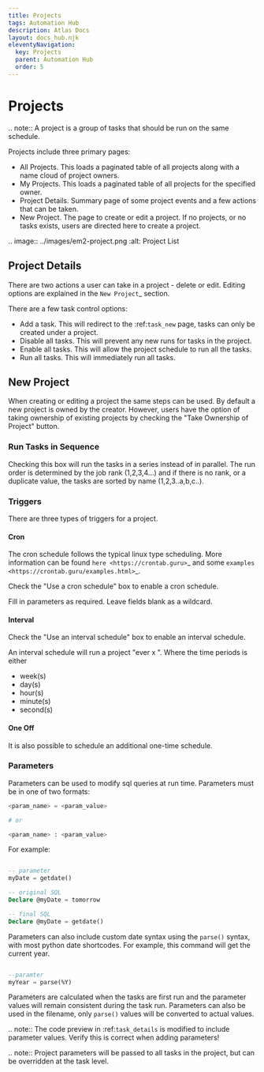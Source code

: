 ```yaml
---
title: Projects
tags: Automation Hub
description: Atlas Docs
layout: docs_hub.njk
eleventyNavigation:
  key: Projects
  parent: Automation Hub
  order: 5
---
```


# Projects


.. note:: A project is a group of tasks that should be run on the same schedule.

Projects include three primary pages:

- All Projects. This loads a paginated table of all projects along with a name cloud of project owners.
- My Projects. This loads a paginated table of all projects for the specified owner.
- Project Details. Summary page of some project events and a few actions that can be taken.
- New Project. The page to create or edit a project. If no projects, or no tasks exists, users are directed here to create a project.

.. image:: ../images/em2-project.png
  :alt: Project List

## Project Details

There are two actions a user can take in a project - delete or edit. Editing options are explained in the `New Project`_ section.

There are a few task control options:

- Add a task. This will redirect to the :ref:`task_new` page, tasks can only be created under a project.
- Disable all tasks. This will prevent any new runs for tasks in the project.
- Enable all tasks. This will allow the project schedule to run all the tasks.
- Run all tasks. This will immediately run all tasks.

## New Project


When creating or editing a project the same steps can be used. By default a new project is owned by the creator. However, users have the option of taking ownership of existing projects by checking the "Take Ownership of Project" button.

### Run Tasks in Sequence

Checking this box will run the tasks in a series instead of in parallel. The run order is determined by the job rank (1,2,3,4...) and if there is no rank, or a duplicate value, the tasks are sorted by name (1,2,3..a,b,c..).

### Triggers

There are three types of triggers for a project.

#### Cron


The cron schedule follows the typical linux type scheduling. More information can be found `here <https://crontab.guru>`_ and some `examples <https://crontab.guru/examples.html>`_.

Check the "Use a cron schedule" box to enable a cron schedule.

Fill in parameters as required. Leave fields blank as a wildcard.

#### Interval

Check the "Use an interval schedule" box to enable an interval schedule.

An interval schedule will run a project "ever x <time period>". Where the time periods is either

- week(s)
- day(s)
- hour(s)
- minute(s)
- second(s)

#### One Off

It is also possible to schedule an additional one-time schedule.



### Parameters

Parameters can be used to modify sql queries at run time. Parameters must be in one of two formats:

``` python
<param_name> = <param_value>

# or

<param_name> : <param_value>
```

For example:

``` sql

-- parameter
myDate = getdate()

-- original SQL
Declare @myDate = tomorrow

-- final SQL
Declare @myDate = getdate()
```

Parameters can also include custom date syntax using the `parse()` syntax, with most python date shortcodes. For example, this command will get the current year.

``` sql

--paramter
myYear = parse(%Y)
```

Parameters are calculated when the tasks are first run and the parameter values will remain consistent during the task run. Parameters can also be used in the filename, only `parse()` values will be converted to actual values.

.. note:: The code preview in :ref:`task_details` is modified to include parameter values. Verify this is correct when adding parameters!

.. note:: Project parameters will be passed to all tasks in the project, but can be overridden at the task level.
